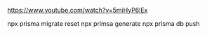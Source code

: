 https://www.youtube.com/watch?v=5miHyP6lEx

npx prisma migrate reset
npx primsa generate
npx prisma db push